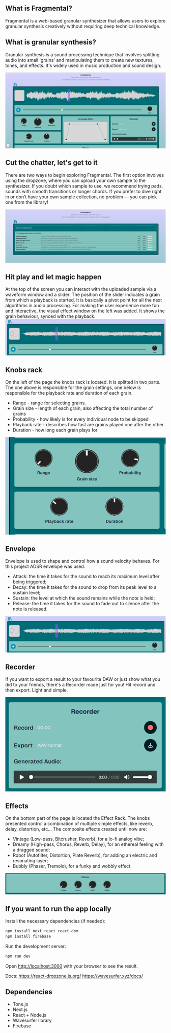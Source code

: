 ## What is Fragmental?
Fragmental is a web-based granular synthesizer that allows users to explore granular synthesis creatively without requiring deep technical knowledge.

## What is granular synthesis?
Granular synthesis is a sound processing technique that involves splitting audio into small 'grains' and manipulating them to create new textures, tones, and effects. It's widely used in music production and sound design.

![alt text](public/assets/rm_screen.png)

## Cut the chatter, let's get to it
There are two ways to begin exploring Fragmental. The first option involves using the dropzone, where you can upload your own sample to the synthesizer. If you doubt which sample to use, we recommend trying pads, sounds with smooth transitions or longer chords. If you prefer to dive right in or don’t have your own sample collection, no problem — you can pick one from the library!

![alt text](public/assets/rm_start_page.png)

## Hit play and let magic happen 
At the top of the screen you can interact with the uploaded sample via a waveform window and a slider. The position of the slider indicates a grain from which a playback is started. It is basically a pivot point for all the next algorithms in audio processing.
For making the user experience more fun and interactive, the visual effect window on the left was added. It shows the grain behaviour, synced with the playback. 
![alt text](public/assets/rm_top.png)

## Knobs rack 
On the left of the page the knobs rack is located. It is splitted in two parts. The one above is responsible for the grain settings, one below is responsible for the playback rate and duration of each grain. 
- Range - range for selecting grains.
- Grain size - length of each grain, also affecting the total number of grains
- Probability - how likely is for every individual node to be skipped
- Playback rate - describes how fast are grains played one after the other
- Duration - how long each grain plays for

![alt text](public/assets/rm_knobs_rack.png)

## Envelope
Envelope is used to shape and control how a sound velocity behaves. For this project ADSR envelope was used.  
- Attack: the time it takes for the sound to reach its maximum level after being triggered;
- Decay: the time it takes for the sound to drop from its peak level to a sustain level;
- Sustain: the level at which the sound remains while the note is held;
- Release: the time it takes for the sound to fade out to silence after the note is released.

![alt text](public/assets/rm_top.png)

## Recorder 
If you want to export a result to your favourite DAW or just show what you did to your friends, there's a Recorder made just for you! Hit record and then export. Light and simple.

![alt text](public/assets/rm_recorder.png)

## Effects
On the bottom part of the page is located the Effect Rack.
The knobs presented control a combination of multiple simple effects, like reverb, delay, distortion, etc...
The composite effects created until now are:
- Vintage (Low-pass, Bitcrusher, Reverb), for a lo-fi analog vibe;
- Dreamy (High-pass, Chorus, Reverb, Delay), for an ethereal feeling with a dragged sound;
- Robot (Autofilter, Distortion, Plate Reverb), for adding an electric and resonating layer;
- Bubbly (Phaser, Tremolo), for a funky and wobbly effect.

![alt text](public/assets/rm_effects.png)

## If you want to run the app locally

Install the necessary dependencies (if needed):
```bash
npm install next react react-dom
npm install firebase
```
Run the development server:

```bash
npm run dev
```

Open [http://localhost:3000](http://localhost:3000) with your browser to see the result.

Docs:
https://react-dropzone.js.org/
https://wavesurfer.xyz/docs/


## Dependencies 
- Tone.js
- Next.js
- React + Node.js
- Wavesurfer library
- Firebase 

